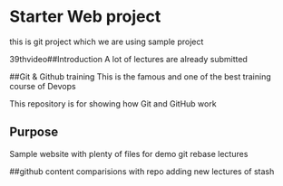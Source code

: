 # Starter Web project

this is git project which we are using sample project

39thvideo##Introduction
A lot of lectures are already submitted

##Git & Github training
This is the famous and one of the best training course of Devops




This repository is for showing how Git and GitHub work

## Purpose

Sample website with plenty of files for demo
git rebase lectures

##github content
comparisions with repo
adding new lectures of stash